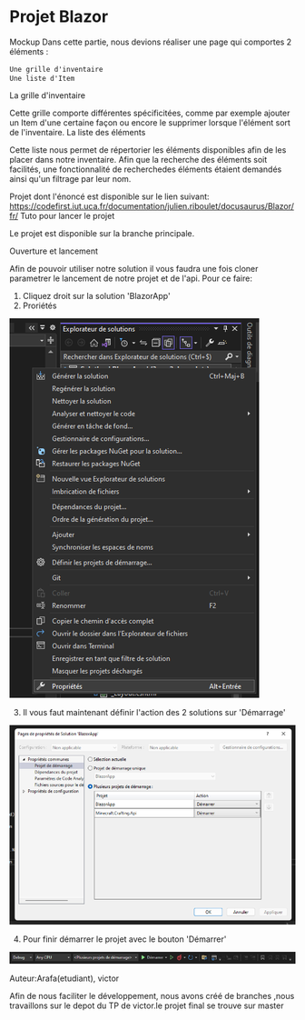 # Projet Blazor

Mockup
Dans cette partie, nous devions réaliser une page qui comportes 2 éléments :

    Une grille d'inventaire
    Une liste d'Item

La grille d'inventaire

Cette grille comporte différentes spécificitées, comme par exemple ajouter un Item d'une certaine façon ou encore le supprimer lorsque l'élément sort de l'inventaire.
La liste des éléments

Cette liste nous permet de répertorier les éléments disponibles afin de les placer dans notre inventaire. Afin que la recherche des éléments soit facilités, une fonctionnalité de recherchedes éléments étaient demandés ainsi qu'un filtrage par leur nom.


Projet dont l'énoncé est disponible sur le lien suivant: https://codefirst.iut.uca.fr/documentation/julien.riboulet/docusaurus/Blazor/fr/
Tuto pour lancer le projet

Le projet est disponible sur la branche principale.

Ouverture et lancement

Afin de pouvoir utiliser notre solution il vous faudra une fois cloner parametrer le lancement de notre projet et de l'api. Pour ce faire:

1. Cliquez droit sur la solution 'BlazorApp'
2. Proriétés

![Image clique droit](/Documentation/doc_images/bowling-157933.png)

3. Il vous faut maintenant définir l'action des 2 solutions sur 'Démarrage'

![Image clique droit](/Documentation/doc_images/CodeFirst.png)

4. Pour finir démarrer le projet avec le bouton 'Démarrer'

![Image clique droit](/Documentation/doc_images/casutilisation.PNG)

Auteur:Arafa(etudiant), victor

Afin de nous faciliter le développement, nous avons créé de branches ,nous travaillons sur le depot du TP de victor.le projet final se trouve sur master